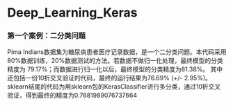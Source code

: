 # Deep_Learning_Keras
### 第一个案例：二分类问题
Pima Indians数据集为糖尿病患者医疗记录数据，是一个二分类问题。本代码采用80%数据训练，20%数据测试的方法。若数据不做归一化处理，最终模型的分类精度为 79.17%；而数据进行归一化以后，最终模型的分类精度为81.38%。  其中还包括一份10折交叉验证的代码，最终的运行结果为76.69% (+/- 2.95%)。  sklearn结尾的代码为用sklearn包的KerasClassifier进行多分类，通过10折交叉验证，得到最终的精度为0.7681989076737664
